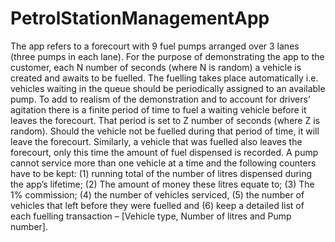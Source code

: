 # PetrolStationManagementApp
The app refers to a forecourt with 9 fuel pumps arranged over 3 lanes (three pumps in each lane). For the purpose of demonstrating the app to the customer, each N number of seconds (where N is random) a vehicle is created and awaits to be fuelled. The fuelling takes place automatically i.e. vehicles waiting in the queue should be periodically assigned to an available pump. To add to realism of the demonstration and to account for drivers’ agitation there is a finite period of time to fuel a waiting vehicle before it leaves the forecourt. That period is set to Z number of seconds (where Z is random). Should the vehicle not be fuelled during that period of time, it will leave the forecourt. Similarly, a vehicle that was fuelled also leaves the forecourt, only this time the amount of fuel dispensed is recorded. A pump cannot service more than one vehicle at a time and the following counters have to be kept: (1) running total of the number of litres dispensed during the app’s lifetime; (2) The amount of money these litres equate to; (3) The 1% commission; (4) the number of vehicles serviced, (5) the number of vehicles that left before they were fuelled and (6) keep a detailed list of each fuelling transaction – [Vehicle type, Number of litres and Pump number].
